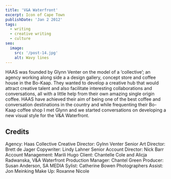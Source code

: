 ```yaml
---
title: 'V&A Waterfront'
excerpt: Icon of Cape Town
publishDate: 'Jan 2 2012'
tags:
  - writing
  - creative writing
  - culture
seo:
  image:
    src: '/post-14.jpg'
    alt: Wavy lines
---
```


HAAS was founded by Glynn Venter on the model of a ‘collective’; an agency working along side a a design gallery, concept store and coffee house in the Bo-Kaap. They wanted to develop a creative hub that would attract creative talent and also facilitate interesting collaborations and conversations, all with a little help from their own amazing single origin coffee. HAAS have achieved their aim of being one of the best coffee and conversation destinations in the country and while frequenting their Bo-Kaap coffee shop I met Glynn and we started conversations on developing a new visual style for the V&A Waterfront.



## Credits

Agency: Haas Collective
Creative Director: Gylnn Venter
Senior Art Director: Brett de Jager
Copywriter: Lindy Lahner
Senior Account Director: Nick Barr
Account Management: Marili Hugo
Client: Chantelle Cole and Alicja Radwanska, V&A Waterfront
Production Manager: Chantel Green
Producer: Susan Anderson, SA MEDIA
Sylist: Catherine Bowen
Photographers Assist: Jon Meinking
Make Up: Roxanne Nicole
